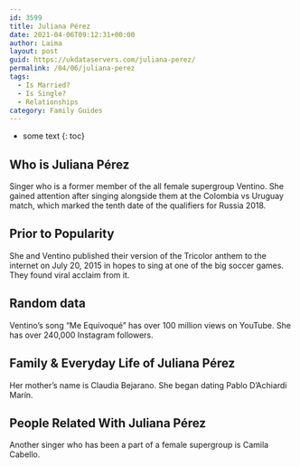 ```yaml
---
id: 3599
title: Juliana Pérez
date: 2021-04-06T09:12:31+00:00
author: Laima
layout: post
guid: https://ukdataservers.com/juliana-perez/
permalink: /04/06/juliana-perez
tags:
  - Is Married?
  - Is Single?
  - Relationships
category: Family Guides
---
```


* some text
{: toc}


## Who is Juliana Pérez
                  
                  
                  
Singer who is a former member of the all female supergroup Ventino. She gained attention after singing alongside them at the Colombia vs Uruguay match, which marked the tenth date of the qualifiers for Russia 2018. 
                  
              
            
              
            
                
                
                
## Prior to Popularity
                  
                  
                  
She and Ventino published their version of the Tricolor anthem to the internet on July 20, 2015 in hopes to sing at one of the big soccer games. They found viral acclaim from it. 
                  
              
            
              
            
                
                
                
## Random data
                  
                  
                  
Ventino&#8217;s song &#8220;Me Equivoqué&#8221; has over 100 million views on YouTube. She has over 240,000 Instagram followers. 
                  
              
            
              
            
                
                
                
## Family & Everyday Life of Juliana Pérez
                  
                  
                  
Her mother&#8217;s name is Claudia Bejarano. She began dating Pablo D&#8217;Achiardi Marín. 
                  
              
            
              
            
                
                
                
## People Related With Juliana Pérez
                  
                  
                  
Another singer who has been a part of a female supergroup is Camila Cabello. 
                  
              
            
              
            
                
              
            
              
              
            
            
              
            
          
          
          